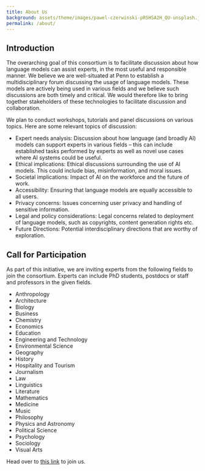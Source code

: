 ```yaml
---
title: About Us
background: assets/theme/images/pawel-czerwinski-pRSHSA2H_QU-unsplash.jpg
permalink: /about/
---
```


## Introduction

The overarching goal of this consortium is to facilitate discussion about how language models can assist experts, in the most useful and responsible manner. We believe we are well-situated at Penn to establish a multidisciplinary forum discussing the usage of language models. These models are actively being used in various fields and we believe such discussions are both timely and critical. We would therefore like to bring together stakeholders of these technologies to facilitate discussion and collaboration.

We plan to conduct workshops, tutorials and panel discussions on various topics. Here are some relevant topics of discussion:

* Expert needs analysis: Discussion about how language (and broadly AI) models can support experts in various fields – this can include established tasks performed by experts as well as novel use cases where AI systems could be useful.
* Ethical implications: Ethical discussions surrounding the use of AI models. This could include bias, misinformation, and moral issues.
* Societal implications: Impact of AI on the workforce and the future of work.
* Accessibility: Ensuring that language models are equally accessible to all users.
* Privacy concerns: Issues concerning user privacy and handling of sensitive information.
* Legal and policy considerations: Legal concerns related to deployment of language models, such as copyrights, content generation rights etc.
* Future Directions: Potential interdisciplinary directions that are worthy of exploration.


## Call for Participation

As part of this initiative, we are inviting experts from the following fields to join the consortium. Experts can include PhD students, postdocs or staff and professors in the given fields.

* Anthropology
* Architecture
* Biology
* Business
* Chemistry
* Economics
* Education
* Engineering and Technology
* Environmental Science
* Geography
* History
* Hospitality and Tourism
* Journalism
* Law
* Linguistics
* Literature
* Mathematics
* Medicine
* Music
* Philosophy
* Physics and Astronomy
* Political Science
* Psychology
* Sociology
* Visual Arts

Head over to [this link](https://docs.google.com/forms/d/e/1FAIpQLSdahBIw5HtPgwP6lXQlnh_r8FaaKwsTmqnfkUIfeQ5qvZYN_Q/viewform?usp=sf_link) to join us.
